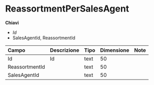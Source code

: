 # ReassortmentPerSalesAgent

  
 **Chiavi**

* _Id_
* SalesAgentId, ReassortmentId

| Campo | Descrizione | Tipo | Dimensione | Note |
| :--- | :--- | :--- | :--- | :--- |
| Id | Id | text | 50 |  |
| ReassortmentId |  | text | 50 |  |
| SalesAgentId |  | text | 50 |  |

